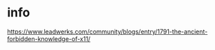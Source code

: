 # info

https://www.leadwerks.com/community/blogs/entry/1791-the-ancient-forbidden-knowledge-of-x11/
